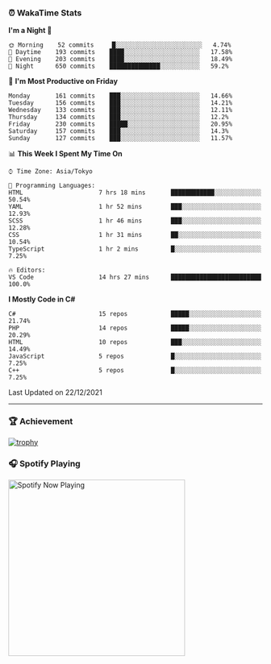 ### ⏰ WakaTime Stats


<!--START_SECTION:waka-->
**I'm a Night 🦉** 

```text
🌞 Morning    52 commits     █░░░░░░░░░░░░░░░░░░░░░░░░   4.74% 
🌆 Daytime    193 commits    ████░░░░░░░░░░░░░░░░░░░░░   17.58% 
🌃 Evening    203 commits    ████░░░░░░░░░░░░░░░░░░░░░   18.49% 
🌙 Night      650 commits    ██████████████░░░░░░░░░░░   59.2%

```
📅 **I'm Most Productive on Friday** 

```text
Monday       161 commits    ███░░░░░░░░░░░░░░░░░░░░░░   14.66% 
Tuesday      156 commits    ███░░░░░░░░░░░░░░░░░░░░░░   14.21% 
Wednesday    133 commits    ███░░░░░░░░░░░░░░░░░░░░░░   12.11% 
Thursday     134 commits    ███░░░░░░░░░░░░░░░░░░░░░░   12.2% 
Friday       230 commits    █████░░░░░░░░░░░░░░░░░░░░   20.95% 
Saturday     157 commits    ███░░░░░░░░░░░░░░░░░░░░░░   14.3% 
Sunday       127 commits    ███░░░░░░░░░░░░░░░░░░░░░░   11.57%

```


📊 **This Week I Spent My Time On** 

```text
⌚︎ Time Zone: Asia/Tokyo

💬 Programming Languages: 
HTML                     7 hrs 18 mins       ████████████░░░░░░░░░░░░░   50.54% 
YAML                     1 hr 52 mins        ███░░░░░░░░░░░░░░░░░░░░░░   12.93% 
SCSS                     1 hr 46 mins        ███░░░░░░░░░░░░░░░░░░░░░░   12.28% 
CSS                      1 hr 31 mins        ██░░░░░░░░░░░░░░░░░░░░░░░   10.54% 
TypeScript               1 hr 2 mins         █░░░░░░░░░░░░░░░░░░░░░░░░   7.25%

🔥 Editors: 
VS Code                  14 hrs 27 mins      █████████████████████████   100.0%

```

**I Mostly Code in C#** 

```text
C#                       15 repos            █████░░░░░░░░░░░░░░░░░░░░   21.74% 
PHP                      14 repos            █████░░░░░░░░░░░░░░░░░░░░   20.29% 
HTML                     10 repos            ███░░░░░░░░░░░░░░░░░░░░░░   14.49% 
JavaScript               5 repos             █░░░░░░░░░░░░░░░░░░░░░░░░   7.25% 
C++                      5 repos             █░░░░░░░░░░░░░░░░░░░░░░░░   7.25%

```



 Last Updated on 22/12/2021
<!--END_SECTION:waka-->

---

### 🏆 Achievement

[![trophy](https://github-profile-trophy.vercel.app/?username=Slime-hatena&theme=flat&no-bg=true&no-frame=true&column=8)](https://github.com/ryo-ma/github-profile-trophy)

### 🎧 Spotify Playing

[<img src="https://spotify-now-playing-slime-hatena.vercel.app/api/spotify-playing" alt="Spotify Now Playing" width="350" />](https://open.spotify.com/user/slime_hatena)

<!--
**Slime-hatena/Slime-hatena** is a ✨ _special_ ✨ repository because its `README.md` (this file) appears on your GitHub profile.

Here are some ideas to get you started:

- 🔭 I’m currently working on ...
- 🌱 I’m currently learning ...
- 👯 I’m looking to collaborate on ...
- 🤔 I’m looking for help with ...
- 💬 Ask me about ...
- 📫 How to reach me: ...
- 😄 Pronouns: ...
- ⚡ Fun fact: ...
-->
